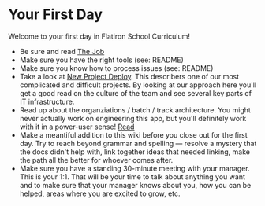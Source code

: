 # Your First Day

Welcome to your first day in Flatiron School Curriculum!

* Be sure and read [The Job](./the_job.md)
* Make sure you have the right tools (see: README)
* Make sure you know how to process issues (see: README)
* Take a look at [New Project Deploy](./major_project_deploy_new_version.md).
  This describers one of our most complicated and difficult projects. By
  looking at our approach here you'll get a good read on the culture of the team
  and see several key parts of IT infrastructure.
* Read up about the organziations / batch / track architecture. You might never
  actually work on engineering this app, but you'll definitely work with it in
  a power-user sense! [Read](./tracks-batches-orgs-learn.md)
* Make a meantiful addition to this wiki before you close out for the first
  day. Try to reach beyond grammar and spelling &mdash; resolve a mystery that
  the docs didn't help with, link together ideas that needed linking, make the
  path all the better for whoever comes after.
* Make sure you have a standing 30-minute meeting with your manager. This is
  your 1:1. That will be your time to talk about anything you want and to make
  sure that your manager knows about you, how you can be helped, areas where you
  are excited to grow, etc.


